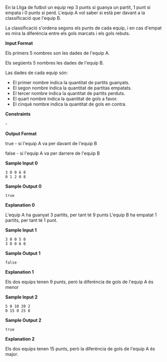 En la Lliga de futbol un equip rep 3 punts si guanya un partit, 1 punt
si empata i 0 punts si perd. L'equip A vol saber si està per davant a la
classificació que l'equip B.

La classificació s'ordena segons els punts de cada equip, i en cas
d'empat es mira la diferència entre els gols marcats i els gols rebuts.

**Input Format**

Els primers 5 nombres son les dades de l'equip A.

Els següents 5 nombres les dades de l'equip B.

Las dades de cada equip són:

  - El primer nombre
    indica la quantitat de partits guanyats.
  - El segon nombre
    indica la quantitat de partitas empatats.
  - El tercer nombre
    indica la quantitat de partits perduts.
  - El quart nombre
    indica la quantitat de gols a favor.
  - El cinquè nombre
    indica la quantitat de gols en contra.

**Constraints**

\-

**Output Format**

true - si l'equip A va per davant de l'equip B

false - si l'equip A va per darrere de l'equip B

**Sample Input 0**

    3 0 0 6 0
    0 1 2 0 8

**Sample Output 0**

    true

**Explanation 0**

L'equip A ha guanyat 3 partits, per tant té 9 punts L'equip B ha empatat
1 partits, per tant té 1 punt.

**Sample Input 1**

    3 0 0 5 0
    3 0 0 6 0

**Sample Output 1**

    false

**Explanation 1**

Els dos equips tenen 9 punts, però la diferència de gols de l'equip A és
menor

**Sample Input 2**

    5 0 10 20 2
    0 15 0 25 8

**Sample Output 2**

    true

**Explanation 2**

Els dos equips tenen 15 punts, però la diferència de gols de l'equip A
és major.
